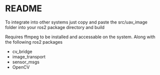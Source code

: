 # README

To integrate into other systems just copy and paste the src/uav_image folder into your ros2 package directory and build

Requires ffmpeg to be installed and accessable on the system. Along with the following ros2 packages

- cv_bridge
- image_transport
- sensor_msgs
- OpenCV
